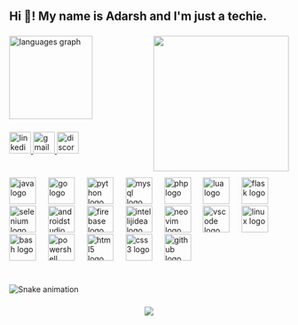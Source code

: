 <h2 align="left">Hi 👋! My name is Adarsh and I'm just a techie.</h2>

###

<img align="right" height="244" src="https://images6.fanpop.com/image/photos/37500000/Chi-typing-on-a-computer-chis-sweet-home-chis-new-address-37597964-320-240.gif"  />

###

<div align="left">
  <img src="https://github-readme-stats.vercel.app/api/top-langs?username=adarshpandey18&locale=en&hide_title=false&layout=compact&card_width=320&langs_count=5&theme=react&hide_border=true" height="150" alt="languages graph"  />
</div>

###

<div align="left">
  <a href="www.linkedin.com/in/adarshpandey18" target="_blank">
    <img src="https://img.shields.io/static/v1?message=LinkedIn&logo=linkedin&label=&color=0077B5&logoColor=white&labelColor=&style=flat" height="39" alt="linkedin logo"  />
  </a>
  <a href="itsadarshvijaypandey@gmail.com" target="_blank">
    <img src="https://img.shields.io/static/v1?message=Gmail&logo=gmail&label=&color=D14836&logoColor=white&labelColor=&style=flat" height="39" alt="gmail logo"  />
  </a>
  <a href="isuredied" target="_blank">
    <img src="https://img.shields.io/static/v1?message=Discord&logo=discord&label=&color=7289DA&logoColor=white&labelColor=&style=flat" height="39" alt="discord logo"  />
  </a>
</div>

###

<br clear="both">

<div align="left">
  <img src="https://skillicons.dev/icons?i=java" height="48" alt="java logo"  />
  <img width="14" />
  <img src="https://skillicons.dev/icons?i=go" height="48" alt="go logo"  />
  <img width="14" />
  <img src="https://skillicons.dev/icons?i=py" height="48" alt="python logo"  />
  <img width="14" />
  <img src="https://skillicons.dev/icons?i=mysql" height="48" alt="mysql logo"  />
  <img width="14" />
  <img src="https://skillicons.dev/icons?i=php" height="48" alt="php logo"  />
  <img width="14" />
  <img src="https://skillicons.dev/icons?i=lua" height="48" alt="lua logo"  />
  <img width="14" />
  <img src="https://skillicons.dev/icons?i=flask" height="48" alt="flask logo"  />
  <img width="14" />
  <img src="https://skillicons.dev/icons?i=selenium" height="48" alt="selenium logo"  />
  <img width="14" />
  <img src="https://skillicons.dev/icons?i=androidstudio" height="48" alt="androidstudio logo"  />
  <img width="14" />
  <img src="https://skillicons.dev/icons?i=firebase" height="48" alt="firebase logo"  />
  <img width="14" />
  <img src="https://skillicons.dev/icons?i=idea" height="48" alt="intellijidea logo"  />
  <img width="14" />
  <img src="https://skillicons.dev/icons?i=neovim" height="48" alt="neovim logo"  />
  <img width="14" />
  <img src="https://skillicons.dev/icons?i=vscode" height="48" alt="vscode logo"  />
  <img width="14" />
  <img src="https://skillicons.dev/icons?i=linux" height="48" alt="linux logo"  />
  <img width="14" />
  <img src="https://skillicons.dev/icons?i=bash" height="48" alt="bash logo"  />
  <img width="14" />
  <img src="https://skillicons.dev/icons?i=powershell" height="48" alt="powershell logo"  />
  <img width="14" />
  <img src="https://skillicons.dev/icons?i=html" height="48" alt="html5 logo"  />
  <img width="14" />
  <img src="https://skillicons.dev/icons?i=css" height="48" alt="css3 logo"  />
  <img width="14" />
  <img src="https://skillicons.dev/icons?i=github" height="48" alt="github logo"  />
</div>

###

<br clear="both">

<img src="https://raw.githubusercontent.com/adarshpandey18/adarshpandey18/output/snake.svg" alt="Snake animation" />

###

<div align="center">
  <img src="https://profile-counter.glitch.me/adarshpandey18/count.svg?"  />
</div>

###
